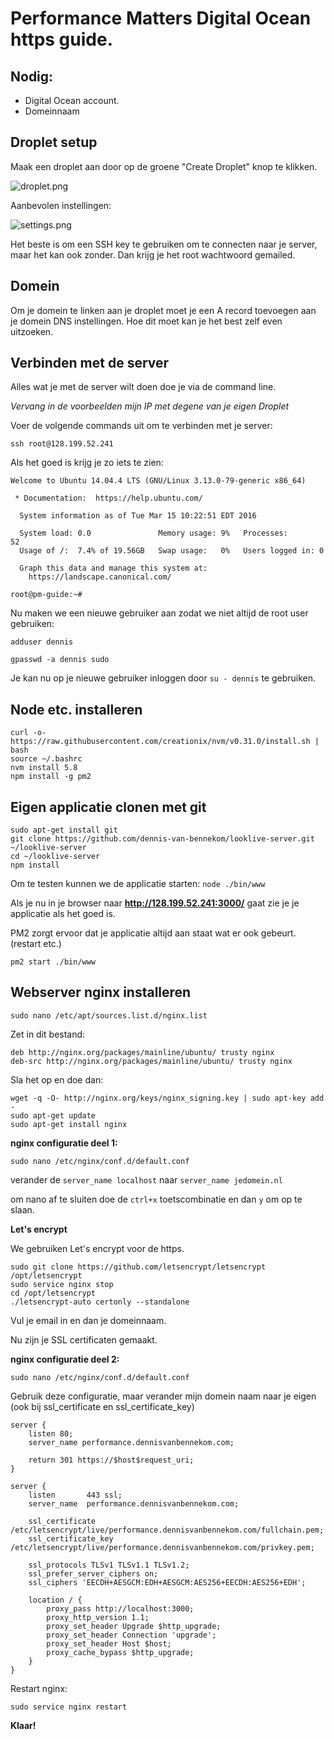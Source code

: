 # Performance Matters Digital Ocean https guide.

## Nodig:
- Digital Ocean account.
- Domeinnaam

## Droplet setup

Maak een droplet aan door op de groene "Create Droplet" knop te klikken.

![droplet.png](droplet.png)

Aanbevolen instellingen:

![settings.png](settings.png)

Het beste is om een SSH key te gebruiken om te connecten naar je server, maar het kan ook zonder. Dan krijg je het root wachtwoord gemailed.

## Domein

Om je domein te linken aan je droplet moet je een A record toevoegen aan je domein DNS instellingen. Hoe dit moet kan je het best zelf even uitzoeken.

## Verbinden met de server

Alles wat je met de server wilt doen doe je via de command line.

*Vervang in de voorbeelden mijn IP met degene van je eigen Droplet*

Voer de volgende commands uit om te verbinden met je server:

```ssh root@128.199.52.241```

Als het goed is krijg je zo iets te zien:

```
Welcome to Ubuntu 14.04.4 LTS (GNU/Linux 3.13.0-79-generic x86_64)

 * Documentation:  https://help.ubuntu.com/

  System information as of Tue Mar 15 10:22:51 EDT 2016

  System load: 0.0               Memory usage: 9%   Processes:       52
  Usage of /:  7.4% of 19.56GB   Swap usage:   0%   Users logged in: 0

  Graph this data and manage this system at:
    https://landscape.canonical.com/

root@pm-guide:~# 
```

Nu maken we een nieuwe gebruiker aan zodat we niet altijd de root user gebruiken:

```adduser dennis```

```gpasswd -a dennis sudo```

Je kan nu op je nieuwe gebruiker inloggen door ```su - dennis``` te gebruiken.

## Node etc. installeren

```
curl -o- https://raw.githubusercontent.com/creationix/nvm/v0.31.0/install.sh | bash
source ~/.bashrc
nvm install 5.8
npm install -g pm2
```

## Eigen applicatie clonen met git

```
sudo apt-get install git
git clone https://github.com/dennis-van-bennekom/looklive-server.git ~/looklive-server
cd ~/looklive-server
npm install
```

Om te testen kunnen we de applicatie starten:
```node ./bin/www```

Als je nu in je browser naar **http://128.199.52.241:3000/** gaat zie je je applicatie als het goed is.

PM2 zorgt ervoor dat je applicatie altijd aan staat wat er ook gebeurt. (restart etc.)

```
pm2 start ./bin/www
```

## Webserver nginx installeren

`sudo nano /etc/apt/sources.list.d/nginx.list`

Zet in dit bestand:
```
deb http://nginx.org/packages/mainline/ubuntu/ trusty nginx
deb-src http://nginx.org/packages/mainline/ubuntu/ trusty nginx
```

Sla het op en doe dan:

```
wget -q -O- http://nginx.org/keys/nginx_signing.key | sudo apt-key add -
sudo apt-get update
sudo apt-get install nginx
```

**nginx configuratie deel 1:**

```sudo nano /etc/nginx/conf.d/default.conf```

verander de ```server_name localhost``` naar ```server_name jedomein.nl```

om nano af te sluiten doe de `ctrl+x` toetscombinatie en dan `y` om op te slaan.

**Let's encrypt**

We gebruiken Let's encrypt voor de https.

```
sudo git clone https://github.com/letsencrypt/letsencrypt /opt/letsencrypt
sudo service nginx stop
cd /opt/letsencrypt
./letsencrypt-auto certonly --standalone
```

Vul je email in en dan je domeinnaam.

Nu zijn je SSL certificaten gemaakt.

**nginx configuratie deel 2:**

```sudo nano /etc/nginx/conf.d/default.conf```

Gebruik deze configuratie, maar verander mijn domein naam naar je eigen (ook bij ssl_certificate en ssl_certificate_key)

```
server {
    listen 80;
    server_name performance.dennisvanbennekom.com;

    return 301 https://$host$request_uri;
}

server {
    listen       443 ssl;
    server_name  performance.dennisvanbennekom.com;

    ssl_certificate /etc/letsencrypt/live/performance.dennisvanbennekom.com/fullchain.pem;
    ssl_certificate_key /etc/letsencrypt/live/performance.dennisvanbennekom.com/privkey.pem;

    ssl_protocols TLSv1 TLSv1.1 TLSv1.2;
    ssl_prefer_server_ciphers on;
    ssl_ciphers 'EECDH+AESGCM:EDH+AESGCM:AES256+EECDH:AES256+EDH';

    location / {
        proxy_pass http://localhost:3000;
        proxy_http_version 1.1;
        proxy_set_header Upgrade $http_upgrade;
        proxy_set_header Connection 'upgrade';
        proxy_set_header Host $host;
        proxy_cache_bypass $http_upgrade;
    }
}
```

Restart nginx:

```sudo service nginx restart```

**Klaar!**
